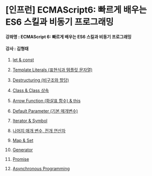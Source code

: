 [인프런] ECMAScript6: 빠르게 배우는 ES6 스킬과 비동기 프로그래밍
================================================================

#### 강좌명 : ECMAScript 6: 빠르게 배우는 ES6 스킬과 비동기 프로그래밍

#### 강사 : 김형태

1.	[let & const](https://github.com/ChoiJoongHyun/book-report/blob/master/%EB%B9%A0%EB%A5%B4%EA%B2%8C_%EB%B0%B0%EC%9A%B0%EB%8A%94_ES6_%EC%8A%A4%ED%82%AC%EA%B3%BC_%EB%B9%84%EB%8F%99%EA%B8%B0_%ED%94%84%EB%A1%9C%EA%B7%B8%EB%9E%98%EB%B0%8D/ECMAScript6.md#let--const)

2.	[Template Literals (표현식과 템플릿 문자열)](https://github.com/ChoiJoongHyun/book-report/blob/master/%EB%B9%A0%EB%A5%B4%EA%B2%8C_%EB%B0%B0%EC%9A%B0%EB%8A%94_ES6_%EC%8A%A4%ED%82%AC%EA%B3%BC_%EB%B9%84%EB%8F%99%EA%B8%B0_%ED%94%84%EB%A1%9C%EA%B7%B8%EB%9E%98%EB%B0%8D/ECMAScript6.md#template-literals-%ED%91%9C%ED%98%84%EC%8B%9D%EA%B3%BC-%ED%85%9C%ED%94%8C%EB%A6%BF-%EB%AC%B8%EC%9E%90%EC%97%B4)

3.	[Destructuring (비구조와 할당)](https://github.com/ChoiJoongHyun/book-report/blob/master/%EB%B9%A0%EB%A5%B4%EA%B2%8C_%EB%B0%B0%EC%9A%B0%EB%8A%94_ES6_%EC%8A%A4%ED%82%AC%EA%B3%BC_%EB%B9%84%EB%8F%99%EA%B8%B0_%ED%94%84%EB%A1%9C%EA%B7%B8%EB%9E%98%EB%B0%8D/ECMAScript6.md#destructuring-%EB%B9%84%EA%B5%AC%EC%A1%B0%EC%99%80-%ED%95%A0%EB%8B%B9)

4.	[Class & Class 상속](https://github.com/ChoiJoongHyun/book-report/blob/master/%EB%B9%A0%EB%A5%B4%EA%B2%8C_%EB%B0%B0%EC%9A%B0%EB%8A%94_ES6_%EC%8A%A4%ED%82%AC%EA%B3%BC_%EB%B9%84%EB%8F%99%EA%B8%B0_%ED%94%84%EB%A1%9C%EA%B7%B8%EB%9E%98%EB%B0%8D/ECMAScript6.md#class--class-%EC%83%81%EC%86%8D)

5.	[Arrow Function (화살표 함수) & this](https://github.com/ChoiJoongHyun/book-report/blob/master/%EB%B9%A0%EB%A5%B4%EA%B2%8C_%EB%B0%B0%EC%9A%B0%EB%8A%94_ES6_%EC%8A%A4%ED%82%AC%EA%B3%BC_%EB%B9%84%EB%8F%99%EA%B8%B0_%ED%94%84%EB%A1%9C%EA%B7%B8%EB%9E%98%EB%B0%8D/ECMAScript6.md#arrow-function-%ED%99%94%EC%82%B4%ED%91%9C-%ED%95%A8%EC%88%98--this)

6.	[Default Parameter (기본 매개변수)](https://github.com/ChoiJoongHyun/book-report/blob/master/%EB%B9%A0%EB%A5%B4%EA%B2%8C_%EB%B0%B0%EC%9A%B0%EB%8A%94_ES6_%EC%8A%A4%ED%82%AC%EA%B3%BC_%EB%B9%84%EB%8F%99%EA%B8%B0_%ED%94%84%EB%A1%9C%EA%B7%B8%EB%9E%98%EB%B0%8D/ECMAScript6.md#default-parameter-%EA%B8%B0%EB%B3%B8-%EB%A7%A4%EA%B0%9C%EB%B3%80%EC%88%98)

7.	[Iterator & Symbol](https://github.com/ChoiJoongHyun/book-report/blob/master/%EB%B9%A0%EB%A5%B4%EA%B2%8C_%EB%B0%B0%EC%9A%B0%EB%8A%94_ES6_%EC%8A%A4%ED%82%AC%EA%B3%BC_%EB%B9%84%EB%8F%99%EA%B8%B0_%ED%94%84%EB%A1%9C%EA%B7%B8%EB%9E%98%EB%B0%8D/ECMAScript6.md#iterator--symbol)

8.	[나머지 매개 변수, 전개 연산자](https://github.com/ChoiJoongHyun/book-report/blob/master/%EB%B9%A0%EB%A5%B4%EA%B2%8C_%EB%B0%B0%EC%9A%B0%EB%8A%94_ES6_%EC%8A%A4%ED%82%AC%EA%B3%BC_%EB%B9%84%EB%8F%99%EA%B8%B0_%ED%94%84%EB%A1%9C%EA%B7%B8%EB%9E%98%EB%B0%8D/ECMAScript6.md#%EB%82%98%EB%A8%B8%EC%A7%80-%EB%A7%A4%EA%B0%9C-%EB%B3%80%EC%88%98-%EC%A0%84%EA%B0%9C-%EC%97%B0%EC%82%B0%EC%9E%90)

9.	[Map & Set](https://github.com/ChoiJoongHyun/book-report/blob/master/%EB%B9%A0%EB%A5%B4%EA%B2%8C_%EB%B0%B0%EC%9A%B0%EB%8A%94_ES6_%EC%8A%A4%ED%82%AC%EA%B3%BC_%EB%B9%84%EB%8F%99%EA%B8%B0_%ED%94%84%EB%A1%9C%EA%B7%B8%EB%9E%98%EB%B0%8D/ECMAScript6.md#map--set)

10.	[Generator](https://github.com/ChoiJoongHyun/book-report/blob/master/%EB%B9%A0%EB%A5%B4%EA%B2%8C_%EB%B0%B0%EC%9A%B0%EB%8A%94_ES6_%EC%8A%A4%ED%82%AC%EA%B3%BC_%EB%B9%84%EB%8F%99%EA%B8%B0_%ED%94%84%EB%A1%9C%EA%B7%B8%EB%9E%98%EB%B0%8D/ECMAScript6.md#generator)

11.	[Promise](https://github.com/ChoiJoongHyun/book-report/blob/master/%EB%B9%A0%EB%A5%B4%EA%B2%8C_%EB%B0%B0%EC%9A%B0%EB%8A%94_ES6_%EC%8A%A4%ED%82%AC%EA%B3%BC_%EB%B9%84%EB%8F%99%EA%B8%B0_%ED%94%84%EB%A1%9C%EA%B7%B8%EB%9E%98%EB%B0%8D/ECMAScript6.md#promise)

12.	[Asynchronous Programming](https://github.com/ChoiJoongHyun/book-report/blob/master/%EB%B9%A0%EB%A5%B4%EA%B2%8C_%EB%B0%B0%EC%9A%B0%EB%8A%94_ES6_%EC%8A%A4%ED%82%AC%EA%B3%BC_%EB%B9%84%EB%8F%99%EA%B8%B0_%ED%94%84%EB%A1%9C%EA%B7%B8%EB%9E%98%EB%B0%8D/ECMAScript6.md#asynchronous-programming)
